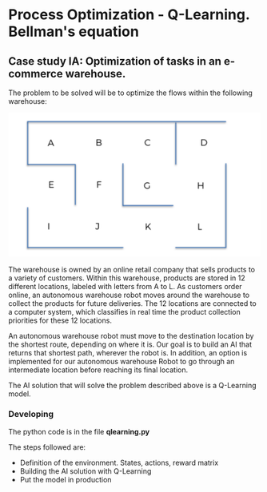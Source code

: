 # Process Optimization - Q-Learning. Bellman's equation

## Case study IA: Optimization of tasks in an e-commerce warehouse.

The problem to be solved will be to optimize the flows within the following warehouse:

![Almacen](https://raw.githubusercontent.com/mcpade/OptimizacionProcesos/master/Almacen.png)

The warehouse is owned by an online retail company that sells products to a variety of customers.
Within this warehouse, products are stored in 12 different locations, labeled with letters from A to L.
As customers order online, an autonomous warehouse robot moves around the warehouse
to collect the products for future deliveries.
The 12 locations are connected to a computer system, which classifies in real time the product collection priorities for these 12 locations.

An autonomous warehouse robot must move to the destination location by the shortest route, depending on where it is. Our goal is to build an AI that returns that shortest path, wherever the robot is. In addition, an option is implemented for our autonomous warehouse Robot to go through an intermediate location before reaching its final location.

The AI solution that will solve the problem described above is a Q-Learning model.

### Developing

The python code is in the file **qlearning.py**

The steps followed are:

- Definition of the environment. States, actions, reward matrix
- Building the AI solution with Q-Learning
- Put the model in production





